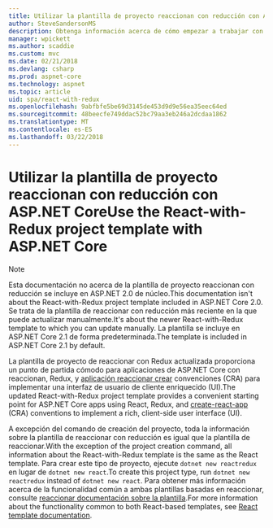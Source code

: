 ```yaml
---
title: Utilizar la plantilla de proyecto reaccionan con reducción con ASP.NET Core
author: SteveSandersonMS
description: Obtenga información acerca de cómo empezar a trabajar con la plantilla de proyecto de aplicación de página única (SPA) de ASP.NET Core para reaccionar con Redux y aplicación reaccionar crear.
manager: wpickett
ms.author: scaddie
ms.custom: mvc
ms.date: 02/21/2018
ms.devlang: csharp
ms.prod: aspnet-core
ms.technology: aspnet
ms.topic: article
uid: spa/react-with-redux
ms.openlocfilehash: 9abfbfe5be69d3145de453d9d9e56ea35eec64ed
ms.sourcegitcommit: 48beecfe749ddac52bc79aa3eb246a2dcdaa1862
ms.translationtype: MT
ms.contentlocale: es-ES
ms.lasthandoff: 03/22/2018
---
```

# <a name="use-the-react-with-redux-project-template-with-aspnet-core"></a><span data-ttu-id="9f699-103">Utilizar la plantilla de proyecto reaccionan con reducción con ASP.NET Core</span><span class="sxs-lookup"><span data-stu-id="9f699-103">Use the React-with-Redux project template with ASP.NET Core</span></span>

> [!NOTE]
> <span data-ttu-id="9f699-104">Esta documentación no acerca de la plantilla de proyecto reaccionan con reducción se incluye en ASP.NET 2.0 de núcleo.</span><span class="sxs-lookup"><span data-stu-id="9f699-104">This documentation isn't about the React-with-Redux project template included in ASP.NET Core 2.0.</span></span> <span data-ttu-id="9f699-105">Se trata de la plantilla de reaccionar con reducción más reciente en la que puede actualizar manualmente.</span><span class="sxs-lookup"><span data-stu-id="9f699-105">It's about the newer React-with-Redux template to which you can update manually.</span></span> <span data-ttu-id="9f699-106">La plantilla se incluye en ASP.NET Core 2.1 de forma predeterminada.</span><span class="sxs-lookup"><span data-stu-id="9f699-106">The template is included in ASP.NET Core 2.1 by default.</span></span>

<span data-ttu-id="9f699-107">La plantilla de proyecto de reaccionar con Redux actualizada proporciona un punto de partida cómodo para aplicaciones de ASP.NET Core con reaccionan, Redux, y [aplicación reaccionar crear](https://github.com/facebookincubator/create-react-app) convenciones (CRA) para implementar una interfaz de usuario de cliente enriquecido (UI).</span><span class="sxs-lookup"><span data-stu-id="9f699-107">The updated React-with-Redux project template provides a convenient starting point for ASP.NET Core apps using React, Redux, and [create-react-app](https://github.com/facebookincubator/create-react-app) (CRA) conventions to implement a rich, client-side user interface (UI).</span></span>

<span data-ttu-id="9f699-108">A excepción del comando de creación del proyecto, toda la información sobre la plantilla de reaccionar con reducción es igual que la plantilla de reaccionar.</span><span class="sxs-lookup"><span data-stu-id="9f699-108">With the exception of the project creation command, all information about the React-with-Redux template is the same as the React template.</span></span> <span data-ttu-id="9f699-109">Para crear este tipo de proyecto, ejecute `dotnet new reactredux` en lugar de `dotnet new react`.</span><span class="sxs-lookup"><span data-stu-id="9f699-109">To create this project type, run `dotnet new reactredux` instead of `dotnet new react`.</span></span> <span data-ttu-id="9f699-110">Para obtener más información acerca de la funcionalidad común a ambas plantillas basadas en reaccionar, consulte [reaccionar documentación sobre la plantilla](xref:spa/react).</span><span class="sxs-lookup"><span data-stu-id="9f699-110">For more information about the functionality common to both React-based templates, see [React template documentation](xref:spa/react).</span></span>
